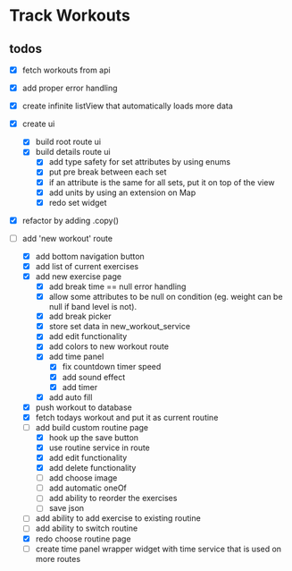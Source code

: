 # Track Workouts

## todos

- [x] fetch workouts from api
- [x] add proper error handling
- [x] create infinite listView that automatically loads more data
- [x] create ui

  - [x] build root route ui
  - [x] build details route ui
    - [x] add type safety for set attributes by using enums
    - [x] put pre break between each set
    - [x] if an attribute is the same for all sets, put it on top of the view
    - [x] add units by using an extension on Map
    - [x] redo set widget

- [x] refactor by adding .copy()

- [ ] add 'new workout' route
  - [x] add bottom navigation button
  - [x] add list of current exercises
  - [x] add new exercise page
    - [x] add break time == null error handling
    - [x] allow some attributes to be null on condition (eg. weight can be null if band level is not).
    - [x] add break picker
    - [x] store set data in new_workout_service
    - [x] add edit functionality
    - [x] add colors to new workout route
    - [x] add time panel
      - [x] fix countdown timer speed
      - [x] add sound effect
      - [x] add timer
    - [x] add auto fill
  - [x] push workout to database
  - [x] fetch todays workout and put it as current routine
  - [ ] add build custom routine page
    - [x] hook up the save button
    - [x] use routine service in route
    - [x] add edit functionality
    - [x] add delete functionality
    - [ ] add choose image
    - [ ] add automatic oneOf
    - [ ] add ability to reorder the exercises
    - [ ] save json
  - [ ] add ability to add exercise to existing routine
  - [ ] add ability to switch routine
  - [x] redo choose routine page
  - [ ] create time panel wrapper widget with time service that is used on more routes
